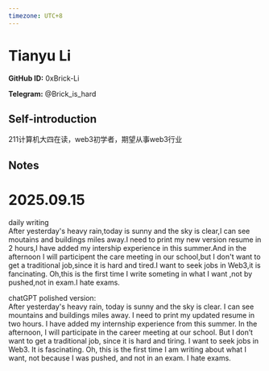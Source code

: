 ```yaml
---
timezone: UTC+8
---
```


# Tianyu Li

**GitHub ID:** 0xBrick-Li

**Telegram:** @Brick_is_hard

## Self-introduction

211计算机大四在读，web3初学者，期望从事web3行业

## Notes
<!-- Content_START -->
# 2025.09.15
<!-- DAILY_CHECKIN_2025-09-15_START -->
daily writing  
After yesterday's heavy rain,today is sunny and the sky is clear,I can see moutains and buildings miles away.I need to print my new version resume in 2 hours,I have added my intership experience in this summer.And in the afternoon I will participent the care meeting in our school,but I don't want to get a traditional job,since it is hard and tired.I want to seek jobs in Web3,it is fancinating. Oh,this is the first time I write someting in what I want ,not by pushed,not in exam.I hate exams.  
  
chatGPT polished version:  
After yesterday's heavy rain, today is sunny and the sky is clear. I can see mountains and buildings miles away. I need to print my updated resume in two hours. I have added my internship experience from this summer. In the afternoon, I will participate in the career meeting at our school. But I don’t want to get a traditional job, since it is hard and tiring. I want to seek jobs in Web3. It is fascinating. Oh, this is the first time I am writing about what I want, not because I was pushed, and not in an exam. I hate exams.
<!-- DAILY_CHECKIN_2025-09-15_END -->
<!-- Content_END -->

